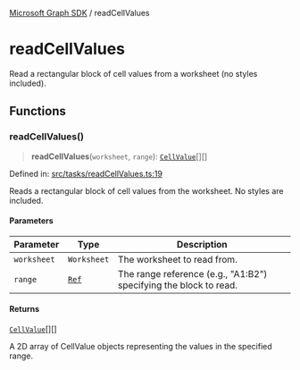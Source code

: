 [Microsoft Graph SDK](README.md) / readCellValues

# readCellValues

Read a rectangular block of cell values from a worksheet (no styles included).

## Functions

### readCellValues()

> **readCellValues**(`worksheet`, `range`): [`CellValue`](Cell.md#cellvalue-1)[][]

Defined in: [src/tasks/readCellValues.ts:19](https://github.com/Future-Secure-AI/sharepoint-workbook/blob/main/src/tasks/readCellValues.ts#L19)

Reads a rectangular block of cell values from the worksheet. No styles are included.

#### Parameters

| Parameter | Type | Description |
| ------ | ------ | ------ |
| `worksheet` | `Worksheet` | The worksheet to read from. |
| `range` | [`Ref`](Reference-1.md#ref) | The range reference (e.g., "A1:B2") specifying the block to read. |

#### Returns

[`CellValue`](Cell.md#cellvalue-1)[][]

A 2D array of CellValue objects representing the values in the specified range.
